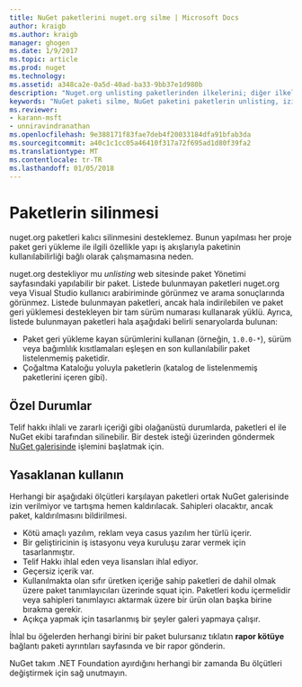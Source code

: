```yaml
---
title: NuGet paketlerini nuget.org silme | Microsoft Docs
author: kraigb
ms.author: kraigb
manager: ghogen
ms.date: 1/9/2017
ms.topic: article
ms.prod: nuget
ms.technology: 
ms.assetid: a348ca2e-0a5d-40ad-ba33-9bb37e1d980b
description: "Nuget.org unlisting paketlerinden ilkelerini; diğer ilkeler paketleri ihlal silme işlemi geri alınamaz dışında desteklenmez."
keywords: "NuGet paketi silme, NuGet paketini paketlerin unlisting, izin verilmeyen kullanır"
ms.reviewer:
- karann-msft
- unniravindranathan
ms.openlocfilehash: 9e388171f83fae7deb4f20033184dfa91bfab3da
ms.sourcegitcommit: a40c1c1cc05a46410f317a72f695ad1d80f39fa2
ms.translationtype: MT
ms.contentlocale: tr-TR
ms.lasthandoff: 01/05/2018
---
```

# <a name="deleting-packages"></a>Paketlerin silinmesi

nuget.org paketleri kalıcı silinmesini desteklemez. Bunun yapılması her proje paket geri yükleme ile ilgili özellikle yapı iş akışlarıyla paketinin kullanılabilirliği bağlı olarak çalışmamasına neden.

nuget.org destekliyor mu *unlisting* web sitesinde paket Yönetimi sayfasındaki yapılabilir bir paket. Listede bulunmayan paketleri nuget.org veya Visual Studio kullanıcı arabiriminde görünmez ve arama sonuçlarında görünmez. Listede bulunmayan paketleri, ancak hala indirilebilen ve paket geri yüklemesi destekleyen bir tam sürüm numarası kullanarak yüklü. Ayrıca, listede bulunmayan paketleri hala aşağıdaki belirli senaryolarda bulunan:

- Paket geri yükleme kayan sürümlerini kullanan (örneğin, `1.0.0-*`), sürüm veya bağımlılık kısıtlamaları eşleşen en son kullanılabilir paket listelenmemiş paketidir.
- Çoğaltma Kataloğu yoluyla paketlerin (katalog de listelenmemiş paketlerini içeren gibi).

## <a name="exceptions"></a>Özel Durumlar

Telif hakkı ihlali ve zararlı içeriği gibi olağanüstü durumlarda, paketleri el ile NuGet ekibi tarafından silinebilir. Bir destek isteği üzerinden göndermek [NuGet galerisinde](http://www.nuget.org) işlemini başlatmak için.

## <a name="prohibited-use"></a>Yasaklanan kullanın

Herhangi bir aşağıdaki ölçütleri karşılayan paketleri ortak NuGet galerisinde izin verilmiyor ve tartışma hemen kaldırılacak. Sahipleri olacaktır, ancak paket, kaldırılmasını bildirilmesi.

- Kötü amaçlı yazılım, reklam veya casus yazılım her türlü içerir.
- Bir geliştiricinin iş istasyonu veya kuruluşu zarar vermek için tasarlanmıştır.
- Telif Hakkı ihlal eden veya lisansları ihlal ediyor.
- Geçersiz içerik var.
- Kullanılmakta olan sıfır üretken içeriğe sahip paketleri de dahil olmak üzere paket tanımlayıcıları üzerinde squat için. Paketleri kodu içermelidir veya sahipleri tanımlayıcı aktarmak üzere bir ürün olan başka birine bırakma gerekir.
- Açıkça yapmak için tasarlanmış bir şeyler galeri yapmaya çalışır.

İhlal bu öğelerden herhangi birini bir paket bulursanız tıklatın **rapor kötüye** bağlantı paketi ayrıntıları sayfasında ve bir rapor gönderin.

NuGet takım .NET Foundation ayırdığını herhangi bir zamanda Bu ölçütleri değiştirmek için sağ unutmayın.
